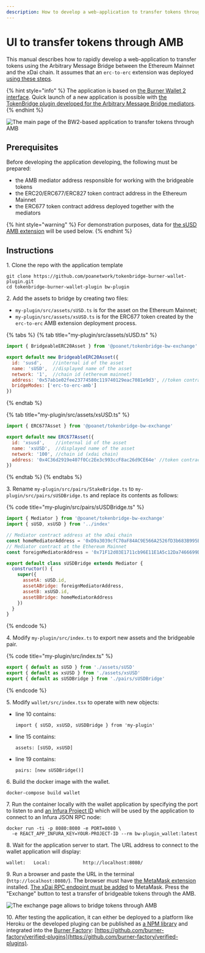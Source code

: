 ```yaml
---
description: How to develop a web-application to transfer tokens through AMB
---
```


# UI to transfer tokens through AMB

This manual describes how to rapidly develop a web-application to transfer tokens using the Arbitrary Message Bridge between the Ethereum Mainnet and the xDai chain. It assumes that an `erc-to-erc` extension was deployed [using these steps](deploy-erc20-erc677-erc827-to-erc677-amb-bridge-extension.md).

{% hint style="info" %}
The application is based on [the Burner Wallet 2 interface](https://github.com/burner-wallet/burner-wallet-2). Quick launch of a new application is possible with [the TokenBridge plugin developed for the Arbitrary Message Bridge mediators](https://github.com/poanetwork/tokenbridge/tree/master/burner-wallet-plugin).
{% endhint %}

![The main page of the BW2-based application to transfer tokens through AMB](</img/specs/bridges/image-46.png>)

## Prerequisites

Before developing the application developing, the following must be prepared:

* the AMB mediator address responsible for working with the bridgeable tokens
* the ERC20/ERC677/ERC827 token contract address in the Ethereum Mainnet
* the ERC677 token contract address deployed together with the mediators

{% hint style="warning" %}
For demonstration purposes, data for [the sUSD AMB extension](susd-bridge-extension/) will be used below.
{% endhint %}

## Instructions

1\. Clone the repo with the application template

```
git clone https://github.com/poanetwork/tokenbridge-burner-wallet-plugin.git
cd tokenbridge-burner-wallet-plugin bw-plugin
```

2\. Add the assets to bridge by creating two files:

* `my-plugin/src/assets/sUSD.ts` is for the asset on the Ethereum Mainnet;
* `my-plugin/src/assets/xsUSD.ts` is for the ERC677 token created by the `erc-to-erc` AMB extension deployment process.

{% tabs %}
{% tab title="my-plugin/src/assets/sUSD.ts" %}
```javascript
import { BridgeableERC20Asset } from '@poanet/tokenbridge-bw-exchange'

export default new BridgeableERC20Asset({
  id: 'susd',    //internal id of the asset
  name: 'sUSD',  //displayed name of the asset
  network: '1',  //chain id (ethereum mainnet)
  address: '0x57ab1e02fee23774580c119740129eac7081e9d3', //token contract address
  bridgeModes: ['erc-to-erc-amb']
})
```
{% endtab %}

{% tab title="my-plugin/src/assets/xsUSD.ts" %}
```javascript
import { ERC677Asset } from '@poanet/tokenbridge-bw-exchange'

export default new ERC677Asset({
  id: 'xsusd',    //internal id of the asset
  name: 'xsUSD',  //displayed name of the asset
  network: '100', //chain id (xdai chain)
  address: '0x4C36d2919e407f0Cc2Ee3c993ccF8ac26d9CE64e' //token contract address
})
```
{% endtab %}
{% endtabs %}

3\. Rename `my-plugin/src/pairs/StakeBridge.ts` to `my-plugin/src/pairs/sUSDBridge.ts` and replace its contents as follows:

{% code title="my-plugin/src/pairs/sUSDBridge.ts" %}
```javascript
import { Mediator } from '@poanet/tokenbridge-bw-exchange'
import { sUSD, xsUSD } from '../index'

// Mediator contract address at the xDai chain
const homeMediatorAddress = '0xD9a3039cfC70aF84AC9E566A2526fD3b683B995B'
// Mediator contract at the Ethereum Mainnet
const foreignMediatorAddress = '0x71F12d03E1711cb96E11E1A5c12Da7466699Db8D'

export default class sUSDBridge extends Mediator {
  constructor() {
    super({
      assetA: sUSD.id,
      assetABridge: foreignMediatorAddress,
      assetB: xsUSD.id,
      assetBBridge: homeMediatorAddress
    })
  }
}
```
{% endcode %}

4\. Modify `my-plugin/src/index.ts` to export new assets and the bridgeable pair.

{% code title="my-plugin/src/index.ts" %}
```javascript
export { default as sUSD } from './assets/sUSD'
export { default as xsUSD } from './assets/xsUSD'
export { default as sUSDBridge } from './pairs/sUSDBridge'
```
{% endcode %}

5\. Modify `wallet/src/index.tsx` to operate with new objects:

*   line 10 contains:

    ```
    import { sUSD, xsUSD, sUSDBridge } from 'my-plugin'
    ```
*   line 15 contains:

    ```
    assets: [sUSD, xsUSD]
    ```
*   line 19 contains:

    ```
    pairs: [new sUSDBridge()]
    ```

6\. Build the docker image with the wallet.

```
docker-compose build wallet
```

7\. Run the container locally with the wallet application by specifying the port to listen to and [an Infura Project ID](https://infura.io/docs) which will be used by the application to connect to an Infura JSON RPC node:

```
docker run -ti -p 8080:8080 -e PORT=8080 \
  -e REACT_APP_INFURA_KEY=YOUR-PROJECT-ID --rm bw-plugin_wallet:latest
```

8\. Wait for the application server to start. The URL address to connect to the wallet application will display:

```
wallet:   Local:            http://localhost:8080/
```

9\. Run a browser and paste the URL in the terminal (`http://localhost:8080/`). The browser must have [the MetaMask extension](https://metamask.io) installed. [The xDai RPC endpoint must be added](https://www.xdaichain.com/for-users/wallets/metamask/metamask-setup) to MetaMask. Press the "Exchange" button to test a transfer of bridgeable tokens through the AMB.

![The exchange page allows to bridge tokens through AMB](</img/specs/bridges/image-47.png>)

10\. After testing the application, it can either be deployed to a platform like Heroku or the developed pluging can be published as [a NPM library](https://www.npmjs.com) and integrated into the [Burner Factory](http://burnerfactory.com): [https://github.com/burner-factory/verified-plugins](https://github.com/burner-factory/verified-plugins).
